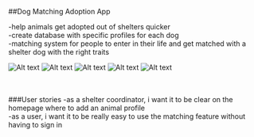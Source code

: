 ##Dog Matching Adoption App

-help animals get adopted out of shelters quicker<br /> 
-create database with specific profiles for each dog<br /> 
-matching system for people to enter in their life and get matched with a shelter dog with the right traits<br /> 


![Alt text](http://i.imgur.com/E7IkcgC.png)
![Alt text](http://i.imgur.com/UwEVTYJ.png)
![Alt text](http://i.imgur.com/GWp8qDP.png)
![Alt text](http://i.imgur.com/XJ2perT.png)
![Alt text](http://i.imgur.com/cos7KkW.png)





<br /> <br /> 
###User stories
-as a shelter coordinator, i want it to be clear on the homepage where to add an animal profile<br /> 
-as a user, i want it to be really easy to use the matching feature without having to sign in